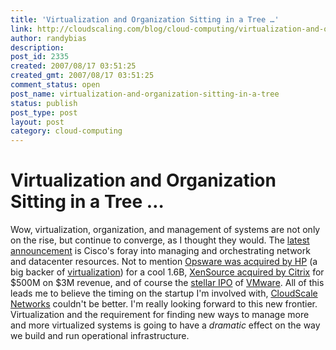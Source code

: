 ```yaml
---
title: 'Virtualization and Organization Sitting in a Tree …'
link: http://cloudscaling.com/blog/cloud-computing/virtualization-and-organization-sitting-in-a-tree/
author: randybias
description: 
post_id: 2335
created: 2007/08/17 03:51:25
created_gmt: 2007/08/17 03:51:25
comment_status: open
post_name: virtualization-and-organization-sitting-in-a-tree
status: publish
post_type: post
layout: post
category: cloud-computing
---
```


# Virtualization and Organization Sitting in a Tree …

Wow, virtualization, organization, and management of systems are not only on the rise, but continue to converge, as I thought they would. The [latest announcement](http://newsroom.cisco.com/dlls/2007/prod_072407.html?Referring_site=Networkers2007PressKit&Position=PressRelease2&Event=Networkers2007) is Cisco's foray into managing and orchestrating network and datacenter resources. Not to mention [Opsware was acquired by HP](http://www.eweek.com/article2/0,1895,2161695,00.asp) (a big backer of [virtualization](http://h20331.www2.hp.com/enterprise/cache/454414-0-0-0-121.aspx)) for a cool 1.6B, [XenSource acquired by Citrix](http://www.eweek.com/article2/0,1895,2171251,00.asp) for $500M on $3M revenue, and of course the [stellar IPO](http://www.informationweek.com/news/showArticle.jhtml?articleID=201800183&subSection=All+Stories) of [VMware](http://www.vmware.com). All of this leads me to believe the timing on the startup I'm involved with, [CloudScale Networks](http://www.cloudscale.net) couldn't be better. I'm really looking forward to this new frontier. Virtualization and the requirement for finding new ways to manage more and more virtualized systems is going to have a _dramatic_ effect on the way we build and run operational infrastructure.